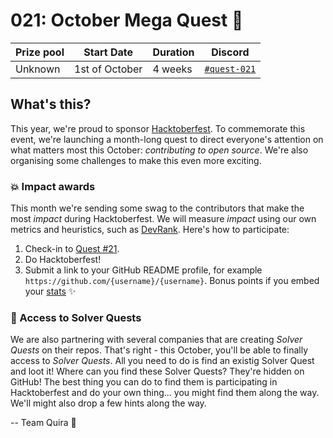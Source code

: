 # 021: October Mega Quest 🎃

| Prize pool | Start Date | Duration | Discord |
| --- | --- | --- | --- |
| Unknown | 1st of October | 4 weeks | [`#quest-021`](https://discord.gg/quira) |

## What's this?

This year, we're proud to sponsor [Hacktoberfest](https://hacktoberfest.com/). To commemorate this event, we're launching a month-long quest to direct everyone's attention on what matters most this October: _contributing to open source_. We're also organising some challenges to make this even more exciting.

### 💥 Impact awards

This month we're sending some swag to the contributors that make the most _impact_ during Hacktoberfest. We will measure _impact_ using our own metrics and heuristics, such as [DevRank](https://docs.quira.sh/for-developers/devrank). Here's how to participate:

1. Check-in to [Quest #21](https://quira.sh/quests/creator/details?questId=21).
2. Do Hacktoberfest!
5. Submit a link to your GitHub README profile, for example `https://github.com/{username}/{username}`. Bonus points if you embed your [stats](https://quira.sh/stats) ✨

### 🔑 Access to Solver Quests

We are also partnering with several companies that are creating _Solver Quests_ on their repos. That's right - this October, you'll be able to finally access to _Solver Quests_. All you need to do is find an existig Solver Quest and loot it! Where can you find these Solver Quests? They're hidden on GitHub! The best thing you can do to find them is participating in Hacktoberfest and do your own thing... you might find them along the way. We'll might also drop a few hints along the way. 

 -- Team Quira 🙇
  
